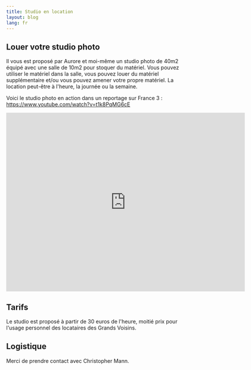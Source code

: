 ```yaml
---
title: Studio en location
layout: blog
lang: fr
---
```


## Louer votre studio photo

Il vous est proposé par Aurore et moi-même un studio photo de 40m2 équipé avec une salle de 10m2 pour stoquer du matériel. Vous pouvez utiliser le matériel dans la salle, vous pouvez louer du matériel supplémentaire et/ou vous pouvez amener votre propre matériel. La location peut-être à l'heure, la journée ou la semaine.

Voici le studio photo en action dans un reportage sur France 3 : <https://www.youtube.com/watch?v=t1k8PqMG6cE>

<iframe width="640" height="480" src="https://www.youtube.com/embed/t1k8PqMG6cE" frameborder="0" allowfullscreen></iframe>

## Tarifs

Le studio est proposé à partir de 30 euros de l'heure, moitié prix pour l'usage personnel des locataires des Grands Voisins. 

## Logistique

Merci de prendre contact avec Christopher Mann.